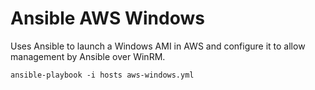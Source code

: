 Ansible AWS Windows
===================

Uses Ansible to launch a Windows AMI in AWS and configure it to allow
management by Ansible over WinRM.

```
ansible-playbook -i hosts aws-windows.yml
```

